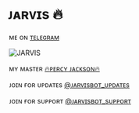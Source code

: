 # ᴊᴀʀᴠɪs 🔥
ᴍᴇ ᴏɴ [ᴛᴇʟᴇɢʀᴀᴍ](https://t.me/JARVIS_SECURITY_BOT)


![JARVIS](https://telegra.ph/file/ad2934de00779c4a59db3.jpg) 

ᴍʏ ᴍᴀsᴛᴇʀ [🔥ᴘᴇʀᴄʏ ᴊᴀᴄᴋsᴏɴ🔥](https://t.me/PEROBOYY) 

ᴊᴏɪɴ ғᴏʀ ᴜᴘᴅᴀᴛᴇs [@ᴊᴀʀᴠɪsʙᴏᴛ_ᴜᴘᴅᴀᴛᴇs](https://t.me/Jarvisbot_UPDATES) 

ᴊᴏɪɴ ғᴏʀ sᴜᴘᴘᴏʀᴛ [@ᴊᴀʀᴠɪsʙᴏᴛ_sᴜᴘᴘᴏʀᴛ](https://t.me/Jarvisbor_support) 
